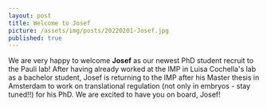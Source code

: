 ```yaml
---
layout: post
title: Welcome to Josef
picture: /assets/img/posts/20220201-Josef.jpg
published: true
---
```

We are very happy to welcome **Josef** as our newest PhD student recruit to the Pauli lab!
After having already worked at the IMP in Luisa Cochella's lab as a bachelor student, Josef is returning to the IMP after his Master thesis in Amsterdam to work on translational regulation (not only in embryos - stay tuned!!) for his PhD. 
We are excited to have you on board, Josef!
